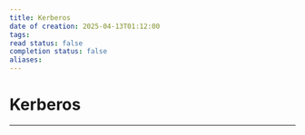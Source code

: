```yaml
---
title: Kerberos
date of creation: 2025-04-13T01:12:00
tags: 
read status: false
completion status: false
aliases:
---
```

# Kerberos
---
